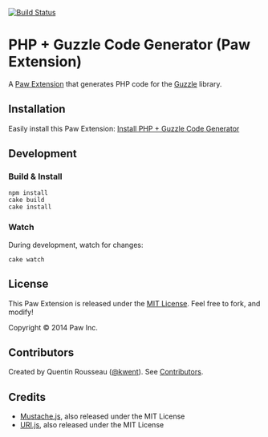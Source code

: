 [![Build Status](https://travis-ci.org/luckymarmot/Paw-PHPGuzzleCodeGenerator.svg?branch=master)](https://travis-ci.org/luckymarmot/Paw-PHPGuzzleCodeGenerator)

# PHP + Guzzle Code Generator (Paw Extension)

A [Paw Extension](http://luckymarmot.com/paw/extensions/) that generates PHP code for the [Guzzle](http://guzzle.readthedocs.org/en/latest/) library.

## Installation

Easily install this Paw Extension: [Install PHP + Guzzle Code Generator](http://luckymarmot.com/paw/extensions/PHPGuzzleCodeGenerator)

## Development

### Build & Install

```shell
npm install
cake build
cake install
```

### Watch

During development, watch for changes:

```shell
cake watch
```

## License

This Paw Extension is released under the [MIT License](LICENSE). Feel free to fork, and modify!

Copyright © 2014 Paw Inc.

## Contributors

Created by Quentin Rousseau ([@kwent](https://github.com/kwent)). See [Contributors](https://github.com/luckymarmot/Paw-PHPGuzzleCodeGenerator/graphs/contributors).

## Credits

* [Mustache.js](https://github.com/janl/mustache.js/), also released under the MIT License
* [URI.js](http://medialize.github.io/URI.js/), also released under the MIT License
